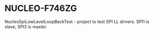 # NUCLEO-F746ZG

NucleoSpiLowLevelLoopBackTest - project to test SPI LL drivers. SPI1 is slave, SPI3 is master.
